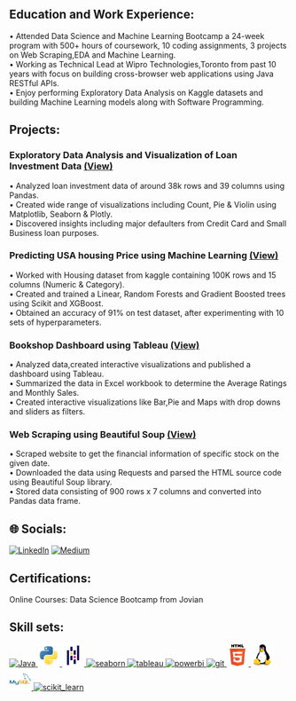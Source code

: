 ## Education and Work Experience:
• Attended Data Science and Machine Learning Bootcamp a 24-week program with 500+ hours of coursework, 10 coding assignments, 3 projects on Web Scraping,EDA and Machine Learning.<br>
• Working as Technical Lead at Wipro Technologies,Toronto from past 10 years with focus on building cross-browser web applications using Java RESTful APIs.<br>
• Enjoy performing Exploratory Data Analysis on Kaggle datasets and building Machine Learning models along with Software Programming.

## Projects:

### Exploratory Data Analysis and Visualization of Loan Investment Data [(View)](https://jovian.ai/ivarchan/loans-datasets-project)
• Analyzed loan investment data of around 38k rows and 39 columns using Pandas.<br>
• Created wide range of visualizations including Count, Pie & Violin using Matplotlib, Seaborn & Plotly.<br>
• Discovered insights including major defaulters from Credit Card and Small Business loan purposes.

### Predicting USA housing Price using Machine Learning [(View)](https://jovian.ai/ivarchan/usa-housing-listings)
• Worked with Housing dataset from kaggle containing 100K rows and 15 columns (Numeric & Category).<br>
• Created and trained a Linear, Random Forests and Gradient Boosted trees using Scikit and XGBoost.<br> 
• Obtained an accuracy of 91% on test dataset, after experimenting with 10 sets of hyperparameters.

### Bookshop Dashboard using Tableau [(View)](https://public.tableau.com/app/profile/ravi.chandra8742/viz/BookshopDashboard_16552385803620/BookshopDashboard)
• Analyzed data,created interactive visualizations and published a dashboard using Tableau.<br>
• Summarized the data in Excel workbook to determine the Average Ratings and Monthly Sales.<br>
• Created interactive visualizations like Bar,Pie and Maps with drop downs and sliders as filters. 

### Web Scraping using Beautiful Soup [(View)](https://jovian.ai/ivarchan/final-web-scraping-project)
• Scraped website to get the financial information of specific stock on the given date.<br>
• Downloaded the data using Requests and parsed the HTML source code using Beautiful Soup library.<br>
• Stored data consisting of 900 rows x 7 columns and converted into Pandas data frame. 


## 🌐 Socials:
[![LinkedIn](https://img.shields.io/badge/LinkedIn-%230077B5.svg?logo=linkedin&logoColor=white)](https://linkedin.com/in/ravi-chandra-7913446) [![Medium](https://img.shields.io/badge/Medium-12100E?logo=medium&logoColor=white)](https://medium.com/@ravi-chan) 

## Certifications:
Online Courses: Data Science Bootcamp from Jovian <br>
## Skill sets:
<p align="left"> 
<a href="https://www.oracle.com/java/" target="_blank" rel="noreferrer"> <img src="https://profilinator.rishav.dev/skills-assets/java-original-wordmark.svg" alt="Java" width="40" height="40"/> </a> 
<a href="https://www.python.org" target="_blank" rel="noreferrer"> <img src="https://raw.githubusercontent.com/devicons/devicon/master/icons/python/python-original.svg" alt="python" width="40" height="40"/> </a> 
<a href="https://pandas.pydata.org/" target="_blank" rel="noreferrer"> <img src="https://raw.githubusercontent.com/devicons/devicon/2ae2a900d2f041da66e950e4d48052658d850630/icons/pandas/pandas-original.svg" alt="pandas" width="40" height="40"/> </a>
<a href="https://seaborn.pydata.org/" target="_blank" rel="noreferrer"> <img src="https://seaborn.pydata.org/_images/logo-mark-lightbg.svg" alt="seaborn" width="40" height="40"/> </a>  
<a href="https://www.tableau.com/" target="_blank" rel="noreferrer"> <img src="https://profilinator.rishav.dev/skills-assets/tableau.svg" alt="tableau" width="40" height="40"/> </a>  
<a href="https://powerbi.microsoft.com/en-au/" target="_blank" rel="noreferrer"> <img src="https://profilinator.rishav.dev/skills-assets/powerbi.png" alt="powerbi" width="40" height="40"/> </a>    
<a href="https://git-scm.com/" target="_blank" rel="noreferrer"> <img src="https://www.vectorlogo.zone/logos/git-scm/git-scm-icon.svg" alt="git" width="40" height="40"/> </a> 
<a href="https://www.w3.org/html/" target="_blank" rel="noreferrer"> <img src="https://raw.githubusercontent.com/devicons/devicon/master/icons/html5/html5-original-wordmark.svg" alt="html5" width="40" height="40"/> </a> 
<a href="https://www.linux.org/" target="_blank" rel="noreferrer"> <img src="https://raw.githubusercontent.com/devicons/devicon/master/icons/linux/linux-original.svg" alt="linux" width="40" height="40"/> </a> 
<a href="https://www.mysql.com/" target="_blank" rel="noreferrer"> <img src="https://raw.githubusercontent.com/devicons/devicon/master/icons/mysql/mysql-original-wordmark.svg" alt="mysql" width="40" height="40"/> </a> 
<a href="https://scikit-learn.org/" target="_blank" rel="noreferrer"> <img src="https://upload.wikimedia.org/wikipedia/commons/0/05/Scikit_learn_logo_small.svg" alt="scikit_learn" width="40" height="40"/> </a> 
 </p>  
<!--
## 💻 Tech Stack:
![Java](https://img.shields.io/badge/java-%23ED8B00.svg?style=for-the-badge&logo=java&logoColor=white) ![Python](https://img.shields.io/badge/python-3670A0?style=for-the-badge&logo=python&logoColor=ffdd54) ![CSS3](https://img.shields.io/badge/css3-%231572B6.svg?style=for-the-badge&logo=css3&logoColor=white) ![HTML5](https://img.shields.io/badge/html5-%23E34F26.svg?style=for-the-badge&logo=html5&logoColor=white) ![JavaScript](https://img.shields.io/badge/javascript-%23323330.svg?style=for-the-badge&logo=javascript&logoColor=%23F7DF1E) ![Markdown](https://img.shields.io/badge/markdown-%23000000.svg?style=for-the-badge&logo=markdown&logoColor=white) ![AWS](https://img.shields.io/badge/AWS-%23FF9900.svg?style=for-the-badge&logo=amazon-aws&logoColor=white) ![Heroku](https://img.shields.io/badge/heroku-%23430098.svg?style=for-the-badge&logo=heroku&logoColor=white) ![Spring](https://img.shields.io/badge/spring-%236DB33F.svg?style=for-the-badge&logo=spring&logoColor=white) ![Apache](https://img.shields.io/badge/apache-%23D42029.svg?style=for-the-badge&logo=apache&logoColor=white) ![Jenkins](https://img.shields.io/badge/jenkins-%232C5263.svg?style=for-the-badge&logo=jenkins&logoColor=white) ![Apache Maven](https://img.shields.io/badge/Apache%20Maven-C71A36?style=for-the-badge&logo=Apache%20Maven&logoColor=white) ![Apache Ant](https://img.shields.io/badge/Apache%20Ant-A81C7D?style=for-the-badge&logo=Apache%20Ant&logoColor=white) ![MySQL](https://img.shields.io/badge/mysql-%2300f.svg?style=for-the-badge&logo=mysql&logoColor=white) ![SQLite](https://img.shields.io/badge/sqlite-%2307405e.svg?style=for-the-badge&logo=sqlite&logoColor=white) ![NumPy](https://img.shields.io/badge/numpy-%23013243.svg?style=for-the-badge&logo=numpy&logoColor=white) ![Pandas](https://img.shields.io/badge/pandas-%23150458.svg?style=for-the-badge&logo=pandas&logoColor=white) ![scikit-learn](https://img.shields.io/badge/scikit--learn-%23F7931E.svg?style=for-the-badge&logo=scikit-learn&logoColor=white) ![Plotly](https://img.shields.io/badge/Plotly-%233F4F75.svg?style=for-the-badge&logo=plotly&logoColor=white) ![Jira](https://img.shields.io/badge/jira-%230A0FFF.svg?style=for-the-badge&logo=jira&logoColor=white) ![Postman](https://img.shields.io/badge/Postman-FF6C37?style=for-the-badge&logo=postman&logoColor=white)

## 📊 GitHub Stats:
![](https://github-readme-stats.vercel.app/api?username=ravichan18&theme=dark&hide_border=false&include_all_commits=false&count_private=false)<br/>
![](https://github-readme-streak-stats.herokuapp.com/?user=ravichan18&theme=dark&hide_border=false)<br/>
![](https://github-readme-stats.vercel.app/api/top-langs/?username=ravichan18&theme=dark&hide_border=false&include_all_commits=false&count_private=false&layout=compact)
-->
